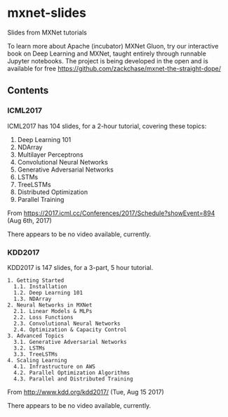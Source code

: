 # mxnet-slides
Slides from MXNet tutorials

To learn more about Apache (incubator) MXNet Gluon, try our interactive book on Deep Learning and MXNet, taught entirely through runnable Jupyter notebooks. The project is being developed in the open and is available for free
https://github.com/zackchase/mxnet-the-straight-dope/

## Contents

### ICML2017
ICML2017 has 104 slides, for a 2-hour tutorial, covering these topics:

1. Deep Learning 101
2. NDArray
3. Multilayer Perceptrons
4. Convolutional Neural Networks
5. Generative Adversarial Networks
6. LSTMs
7. TreeLSTMs
8. Distributed Optimization
9. Parallel Training

From https://2017.icml.cc/Conferences/2017/Schedule?showEvent=894  (Aug 6th, 2017)

There appears to be no video available, currently.

### KDD2017

KDD2017 is 147 slides, for a 3-part, 5 hour tutorial.

```
1. Getting Started
  1.1. Installation
  1.2. Deep Learning 101
  1.3. NDArray
2. Neural Networks in MXNet
  2.1. Linear Models & MLPs
  2.2. Loss Functions
  2.3. Convolutional Neural Networks
  2.4. Optimization & Capacity Control
3. Advanced Topics
  3.1. Generative Adversarial Networks
  3.2. LSTMs
  3.3. TreeLSTMs
4. Scaling Learning
  4.1. Infrastructure on AWS
  4.2. Parallel Optimization Algorithms
  4.3. Parallel and Distributed Training
```
 
From http://www.kdd.org/kdd2017/  (Tue, Aug 15 2017)

There appears to be no video available, currently.
